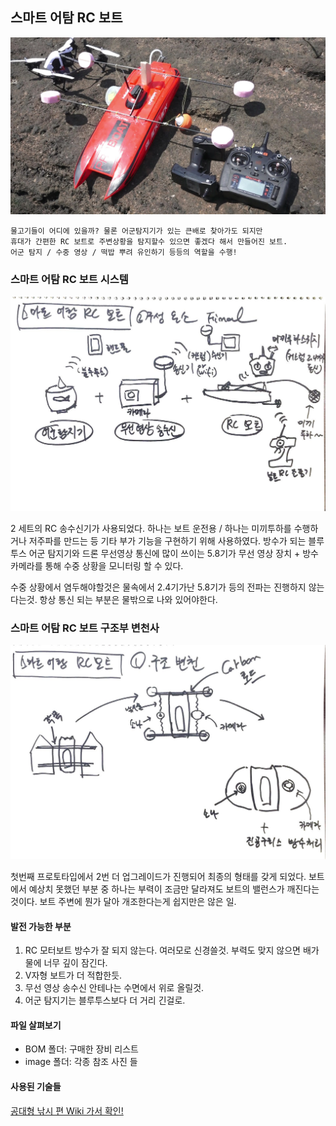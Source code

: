 ## 스마트 어탐 RC 보트
![alt text](/SmartRCBoat/image/SmartRCBoat5.jpg "boat overview")

```
물고기들이 어디에 있을까? 물론 어군탐지기가 있는 큰배로 찾아가도 되지만
휴대가 간편한 RC 보트로 주변상황을 탐지할수 있으면 좋겠다 해서 만들어진 보트.
어군 탐지 / 수중 영상 / 떡밥 뿌려 유인하기 등등의 역할을 수행!
```

### 스마트 어탐 RC 보트 시스템
![alt text](/SmartRCBoat/image/SmartRCBoat-sketch.jpg "boat overview")

2 세트의 RC 송수신기가 사용되었다. 하나는 보트 운전용 / 하나는 미끼투하를 수행하거나 저주파를 만드는 등 기타 부가 기능을 구현하기 위해 사용하였다. 방수가 되는 블루투스 어군 탐지기와 드론 무선영상 통신에 많이 쓰이는 5.8기가 무선 영상 장치 + 방수 카메라를 통해 수중 상황을 모니터링 할 수 있다.

수중 상황에서 염두해야할것은 물속에서 2.4기가난 5.8기가 등의 전파는 진행하지 않는다는것. 항상 통신 되는 부분은 물밖으로 나와 있어야한다.

### 스마트 어탐 RC 보트 구조부 변천사
![alt text](/SmartRCBoat/image/SmartRCBoat-history.jpg "boat history")

첫번째 프로토타입에서 2번 더 업그레이드가 진행되어 최종의 형태를 갖게 되었다. 보트에서 예상치 못했던 부분 중 하나는 부력이 조금만 달라져도 보트의 밸런스가 깨진다는 것이다. 보트 주변에 뭔가 달아 개조한다는게 쉽지만은 않은 일.
#### 발전 가능한 부분
1. RC 모터보트 방수가 잘 되지 않는다. 여러모로 신경쓸것. 부력도 맞지 않으면 배가 물에 너무 깊이 잠긴다.
2. V자형 보트가 더 적합한듯.
3. 무선 영상 송수신 안테나는 수면에서 위로 올릴것.
4. 어군 탐지기는 블루투스보다 더 거리 긴걸로.

#### 파일 살펴보기
- BOM 폴더: 구매한 장비 리스트
- image 폴더: 각종 참조 사진 들

#### 사용된 기술들
[공대형 낚시 편 Wiki 가서 확인!](https://github.com/gradefree-eng/Fishing/wiki/F%ED%95%99%EC%A0%90-%EA%B3%B5%EB%8C%80%ED%98%95-%EB%82%9A%EC%8B%9C%ED%8E%B8-%EC%9C%84%ED%82%A4)
